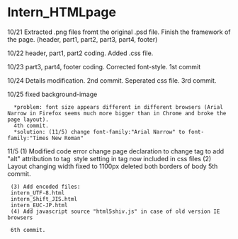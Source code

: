 Intern_HTMLpage
===============

10/21 Extracted .png files fromt the original .psd file.
      Finish the framework of the page. (header, part1, part2, part3, part4, footer)
      
10/22 header, part1, part2 coding. Added .css file. 

10/23 part3, part4, footer coding. Corrected font-style. 
      1st commit

10/24 Details modification. 
      2nd commit.
      Seperated css file.
      3rd commit.

10/25 fixed background-image     
      
      *problem: font size appears different in different browsers (Arial Narrow in Firefox seems much more bigger than in Chrome and broke the page layout).
      4th commit.
      *solution: (11/5) change font-family:"Arial Narrow" to font-family:"Times New Roman"


11/5 (1) Modified code error
     change page declaration <!DOCTYPE HTML> to <!DOCTYPE html> 
     change tag <font> to <span>
     add "alt" attribution to tag <img>
     style setting in tag <tr> now included in css files
     (2) Layout changing
     width fixed to 1100px
     deleted both borders of body
     5th commit.

     (3) Add encoded files:
     intern_UTF-8.html
     intern_Shift_JIS.html
     intern_EUC-JP.html
     (4) Add javascript source "html5shiv.js" in case of old version IE browsers

     6th commit.



